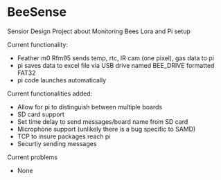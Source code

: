 # BeeSense
Sensior Design  Project about Monitoring Bees
Lora and Pi setup

Current functionality:
* Feather m0 Rfm95 sends temp, rtc, IR cam (one pixel), gas data to pi
* pi saves data to excel file via USB drive named BEE_DRIVE formatted FAT32
* pi code launches automatically

Current functionalities added:
* Allow for pi to distinguish between multiple boards
* SD card support
* Set time delay to send messages/board name from SD card
* Microphone support (unlikely there is a bug specific to SAMD)
* TCP to insure packages reach pi 
* Securtiy sending messages


Current problems
* None

